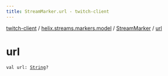 ```yaml
---
title: StreamMarker.url - twitch-client
---
```


[twitch-client](../../index.html) / [helix.streams.markers.model](../index.html) / [StreamMarker](index.html) / [url](./url.html)

# url

`val url: `[`String`](https://kotlinlang.org/api/latest/jvm/stdlib/kotlin/-string/index.html)`?`